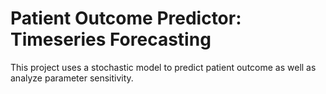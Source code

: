 # Patient Outcome Predictor: Timeseries Forecasting
This project uses a stochastic model to predict patient outcome as well as analyze parameter sensitivity.
